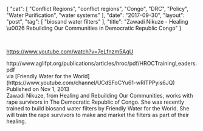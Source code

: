 {
   "cat": [
      "Conflict Regions",
      "conflict regions",
      "Congo",
      "DRC",
      "Policy",
      "Water Purification",
      "water systems"
   ],
   "date": "2017-09-30",
   "layout": "post",
   "tag": [
      "biosand water filters"
   ],
   "title": "Zawadi Nikuze - Healing \u0026 Rebuilding Our Communities in Democratic Republic Congo"
}

&nbsp;

https://www.youtube.com/watch?v=7eLfnzm5AgU
<div id="top-row" class="style-scope ytd-video-secondary-info-renderer">
<div id="upload-info" class="style-scope ytd-video-owner-renderer">
<div>http://www.aglifpt.org/publications/articles/hroc/pdf/HROCTrainingLeaders.pdf</div>
<div></div>
<div>via [Friendly Water for the World](https://www.youtube.com/channel/UCdSFoCYu61-wRlTPPyis6JQ)</div>
<span class="date style-scope ytd-video-secondary-info-renderer">Published on Nov 1, 2013</span>

</div>
<div id="sponsor-button" class="style-scope ytd-video-owner-renderer"></div>
</div>
<div id="content" class="style-scope ytd-expander">Zawadi Nikuze, from Healing and Rebuilding Our Communities, works with rape survivors in The Democratic Republic of Congo. She was recently trained to build biosand water filters by Friendly Water for the World. She will train the rape survivors to make and market the filters as part of their healing.</div>